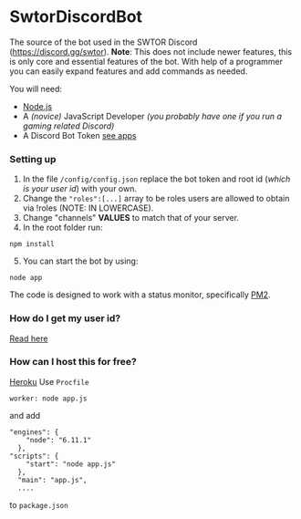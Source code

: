 # SwtorDiscordBot
The source of the bot used in the SWTOR Discord (https://discord.gg/swtor). __Note__: This does not include newer features, this is only core and essential features of the bot. With help of a programmer you can easily expand features and add commands as needed.

You will need:
- [Node.js](https://nodejs.org/en/)
- A _(novice)_ JavaScript Developer _(you probably have one if you run a gaming related Discord)_
- A Discord Bot Token [see apps](https://discordapp.com/developers/applications/me#top)

### Setting up
1) In the file `/config/config.json` replace the bot token and root id (_which is your user id_) with your own.  
2) Change the `"roles":[...]` array to be roles users are allowed to obtain via !roles (NOTE: IN LOWERCASE).
3) Change "channels" **VALUES** to match that of your server.
4) In the root folder run:  
```
npm install
```
5) You can start the bot by using:  
```
node app
```

The code is designed to work with a status monitor, specifically [PM2](http://pm2.keymetrics.io/). 

### How do I get my user id?
[Read here](https://support.discordapp.com/hc/en-us/articles/206346498-Where-can-I-find-my-User-Server-Message-ID-)

### How can I host this for free?
[Heroku](https://www.heroku.com/)
Use `Procfile`
```
worker: node app.js
```
and add
```
"engines": {
    "node": "6.11.1"
  },
"scripts": {
    "start": "node app.js"
  },
  "main": "app.js",
  ....
```
to `package.json`
